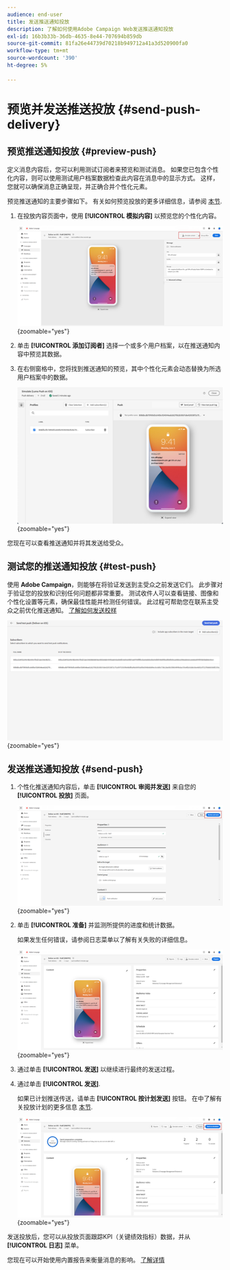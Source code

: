 ```yaml
---
audience: end-user
title: 发送推送通知投放
description: 了解如何使用Adobe Campaign Web发送推送通知投放
exl-id: 16b3b33b-36db-4635-8e44-707694b859db
source-git-commit: 81fa26e44739d70218b949712a41a3d520900fa0
workflow-type: tm+mt
source-wordcount: '390'
ht-degree: 5%

---
```


# 预览并发送推送投放 {#send-push-delivery}

## 预览推送通知投放 {#preview-push}

定义消息内容后，您可以利用测试订阅者来预览和测试消息。 如果您已包含个性化内容，则可以使用测试用户档案数据检查此内容在消息中的显示方式。 这样，您就可以确保消息正确呈现，并正确合并个性化元素。

预览推送通知的主要步骤如下。 有关如何预览投放的更多详细信息，请参阅 [本节](../preview-test/preview-content.md).

1. 在投放内容页面中，使用 **[!UICONTROL 模拟内容]** 以预览您的个性化内容。

   ![](assets/push_send_1.png){zoomable=&quot;yes&quot;}

1. 单击 **[!UICONTROL 添加订阅者]** 选择一个或多个用户档案，以在推送通知内容中预览其数据。


   <!--Once your test subscribers are selected, click **[!UICONTROL Select]**.
    ![](assets/push_send_5.png){zoomable="yes"}-->

1. 在右侧窗格中，您将找到推送通知的预览，其中个性化元素会动态替换为所选用户档案中的数据。

   ![](assets/push_send_7.png){zoomable=&quot;yes&quot;}

您现在可以查看推送通知并将其发送给受众。

## 测试您的推送通知投放 {#test-push}

使用 **Adobe Campaign**，则能够在将验证发送到主受众之前发送它们。 此步骤对于验证您的投放和识别任何问题都非常重要。
测试收件人可以查看链接、图像和个性化设置等元素，确保最佳性能并检测任何错误。 此过程可帮助您在联系主受众之前优化推送通知。 [了解如何发送校样](../preview-test/test-deliveries.md#subscribers)

![](assets/push_send_6.png){zoomable=&quot;yes&quot;}

## 发送推送通知投放 {#send-push}

1. 个性化推送通知内容后，单击 **[!UICONTROL 审阅并发送]** 来自您的 **[!UICONTROL 投放]** 页面。

   ![](assets/push_send_2.png){zoomable=&quot;yes&quot;}

1. 单击 **[!UICONTROL 准备]** 并监测所提供的进度和统计数据。

   如果发生任何错误，请参阅日志菜单以了解有关失败的详细信息。

   ![](assets/push_send_3.png){zoomable=&quot;yes&quot;}

1. 通过单击 **[!UICONTROL 发送]** 以继续进行最终的发送过程。

1. 通过单击 **[!UICONTROL 发送]**.

   如果已计划推送传送，请单击 **[!UICONTROL 按计划发送]** 按钮。 在中了解有关投放计划的更多信息 [本节](../msg/gs-messages.md#schedule-the-delivery-sending).

   ![](assets/push_send_4.png){zoomable=&quot;yes&quot;}

发送投放后，您可以从投放页面跟踪KPI（关键绩效指标）数据，并从 **[!UICONTROL 日志]** 菜单。

您现在可以开始使用内置报告来衡量消息的影响。 [了解详情](../reporting/push-report.md)
